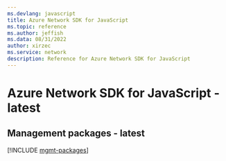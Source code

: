 ```yaml
---
ms.devlang: javascript
title: Azure Network SDK for JavaScript
ms.topic: reference
ms.author: jeffish
ms.data: 08/31/2022
author: xirzec
ms.service: network
description: Reference for Azure Network SDK for JavaScript
---
```

# Azure Network SDK for JavaScript - latest

## Management packages - latest
[!INCLUDE [mgmt-packages](network-mgmt-index.md)]